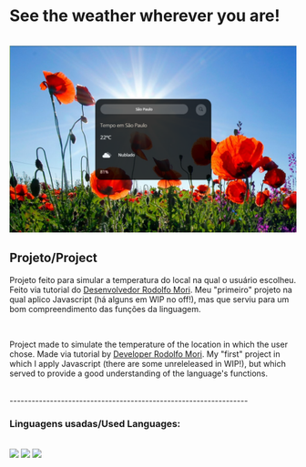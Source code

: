 <h1>See the weather wherever you are!</h1>
<br>
<img src=https://github.com/ma7hz/weather_app/blob/main/assets/weather%20app%20photo.PNG>
<br>

<h2 href="https://ma7hz.github.io/weather_app/">Projeto/Project</h2>

<p>Projeto feito para simular a temperatura do local na qual o usuário escolheu. Feito via tutorial do <a href="https://www.youtube.com/watch?v=qxzqEuAOYZ4">Desenvolvedor Rodolfo Mori</a>. Meu "primeiro" projeto na qual aplico Javascript (há alguns em WIP no off!), mas que serviu para um bom compreendimento das funções da linguagem.</p>
<br>
<p>Project made to simulate the temperature of the location in which the user chose. Made via tutorial by <a href="https://www.youtube.com/watch?v=qxzqEuAOYZ4">Developer Rodolfo Mori</a>. My "first" project in which I apply Javascript (there are some unreleleased in WIP!), but which served to provide a good understanding of the language's functions.</p>
<br>
-----------------------------------------------------------------
<h3>Linguagens usadas/Used Languages:</h3>
<br>
<img src="https://img.shields.io/badge/HTML-239120?style=for-the-badge&logo=html5&logoColor=white" /> <img src="https://img.shields.io/badge/CSS-239120?&style=for-the-badge&logo=css3&logoColor=white" /> <img src="https://img.shields.io/badge/JavaScript-F7DF1E?style=for-the-badge&logo=javascript&logoColor=black" />


